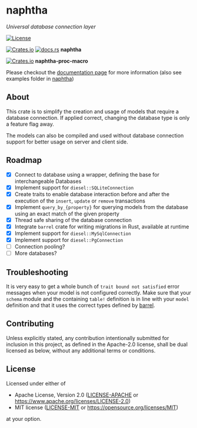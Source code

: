 <!--
SPDX-FileCopyrightText: 2021 Lewin Probst, M.Sc. <info@emirror.de>

SPDX-License-Identifier: MIT OR Apache-2.0
-->

# naphtha

*Universal database connection layer*

[![License](https://img.shields.io/badge/license-MIT%2FApache--2.0-informational?style=flat-square)](COPYRIGHT.md)

[![Crates.io](https://img.shields.io/crates/v/naphtha.svg)](https://crates.io/crates/naphtha) [![docs.rs](https://img.shields.io/docsrs/naphtha?style=flat-square)](https://docs.rs/naphtha) **naphtha**

[![Crates.io](https://img.shields.io/crates/v/naphtha-proc-macro.svg)](https://crates.io/crates/naphtha-proc-macro) **naphtha-proc-macro**

Please checkout the [documentation page](https://docs.rs/naphtha) for more information (also see examples folder in [naphtha](./naphtha/examples))


## About

This crate is to simplify the creation and usage of models that require a database connection. If applied correct, changing the database type is only a feature flag away.

The models can also be compiled and used without database connection support for better usage on server and client side.

## Roadmap

- [x] Connect to database using a wrapper, defining the base for interchangeable Databases
- [x] Implement support for `diesel::SQLiteConnection`
- [x] Create traits to enable database interaction before and after the execution of the `insert`, `update` or `remove` transactions
- [x] Implement `query_by_{property}` for querying models from the database using an exact match of the given property
- [x] Thread safe sharing of the database connection
- [x] Integrate `barrel` crate for writing migrations in Rust, available at runtime
- [x] Implement support for `diesel::MySqlConnection`
- [x] Implement support for `diesel::PgConnection`
- [ ] Connection pooling?
- [ ] More databases?

## Troubleshooting

It is very easy to get a whole bunch of `trait bound not satisfied` error messages when your model is not configured correctly. Make sure that your `schema` module and the containing `table!` definition is in line with your `model` definition and that it uses the correct types defined by [barrel](https://docs.rs/barrel).

## Contributing

Unless explicitly stated, any contribution intentionally submitted
for inclusion in this project, as defined in the Apache-2.0 license, shall be
dual licensed as below, without any additional terms or conditions.

## License

Licensed under either of

- Apache License, Version 2.0 ([LICENSE-APACHE](LICENSE-APACHE) or
  https://www.apache.org/licenses/LICENSE-2.0)
- MIT license ([LICENSE-MIT](LICENSE-MIT) or
  https://opensource.org/licenses/MIT)

at your option.
